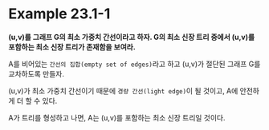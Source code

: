 # Example 23.1-1
**(u,v)를 그래프 G의 최소 가중치 간선이라고 하자. G의 최소 신장 트리 중에서 (u,v)를 포함하는 최소 신장 트리가 존재함을 보여라.**

A를 비어있는 `간선의 집합(empty set of edges)`라고 하고 (u,v)가 절단된 그래프 G를 교차하도록 만들자.

(u,v)가 최소 가중치 간선이기 때문에 `경량 간선(light edge)`이 될 것이고, A에 안전하게 더 할 수 있다.

A가 트리를 형성하고 나면, A는 (u,v)를 포함하는 최소 신장 트리일 것이다.
